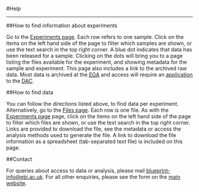 #Help
***

##How to find information about experiments

Go to the [Experiments page](#/experiments). Each row refers to one sample. Click on the items on the left hand side of the page to filter which samples are shown, or use the text search in the top right corner. A blue dot indicates that data has been released for a sample. Clicking on the dots will bring you to a page listing the files available for the experiment, and showing metadata for the sample and experiment. This page also includes a link to the archived raw data. Most data is archived at the <a href="http://www.ebi.ac.uk/ega"><abbr title="European Genome-phenome Archive">EGA</abbr></a> and access will require an [application](#/md/dac_applications) to the [DAC](https://www.ebi.ac.uk/ega/dacs/EGAC00001000135).

##How to find data

You can follow the directions listed above, to find data per experiment. Alternatively, go to the [Files page](#/files). Each row is one file. As with the [Experiments page](#/experiments) page, click on the items on the left hand side of the page to filter which files are shown, or use the text search in the top right corner. Links are provided to download the file, see the metadata or access the analysis methods used to generate the file. A link to download the file information as a spreadsheet (tab-separated text file) is included on this page.

##Contact

For queries about access to data or analysis, please mail <a href="mailto:blueprint-info@ebi.ac.uk">blueprint-info@ebi.ac.uk</a>. For all other enquiries, please see the form on the [main website](http://www.blueprint-epigenome.eu/index.cfm?p=C25F1CC3-F3F5-93E4-8FFB9B1D6089F41E). 